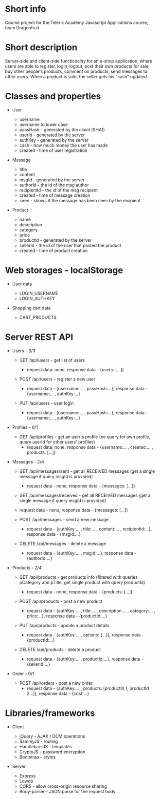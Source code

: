 # Short info
Course project for the Telerik Academy Javascript Applications course, team Dragonfruit

# Short description
Server-side and client-side functionality for an e-shop application, where users are able to register, login, logout, post their own products for sale, buy other people's products, comment on products, send messages to other users.
When a product is sold, the seller gets his "cash" updated.

# Classes and properties
  * User
    - username
    - username to lower case
    - passHash - generated by the client (SHA1)
    - userId - generated by the server
    - authKey - generated by the server
    - cash - how much money the user has made
    - created - time of user registration
  
  * Message
    - title
    - content
    - msgId - generated by the server
    - authorId - the id of the msg author
    - recipientId - the id of the msg recipient
    - created - time of message creation
    - seen - shows if the message has been seen by the recipient

  * Product
    - name
    - description
    - category
    - price
    - productId - generated by the server
    - sellerId - the id of the user that posted the product
    - created - time of product creation

# Web storages - localStorage
  * User data
    - LOGIN_USERNAME
    - LOGIN_AUTHKEY

  * Shopping cart data
    - CART_PRODUCTS    

# Server REST API
  * Users - 3/3
    - GET       /api/users      - get list of users
      * request data: none, response data - {users: [...]}

    - POST      /api/users      - register a new user
      * request data - {username:... , passHash:...}, response data - {username:... , authKey:...}

    - PUT       /api/users      - user login
      * request data - {username:... , passHash:...}, response data - {username:... , authKey:...}

  * Profiles - 0/1
    - GET       /api/profiles   - get an user's profile (no query for own profile, query userId for other users' profiles)
      * request data: none, response data - {username:... , created:... , products: [...]} 

  * Messages - 2/4
    - GET       /api/messages/sent       - get all RECEIVED messages (get a single message if query msgId is provided)
      * request data - none, response data - {messages: [...]}

    - GET       /api/messages/received   - get all RECEIVED messages (get a single message if query msgId is provided)
    * request data - none, response data - {messages: [...]}

    - POST      /api/messages            - send a new message
      * request data - {authKey:... , title:... , content:... , recipientId:...}, response data - {msgId:...}

    - DELETE    /api/messages             - delete a message
      * request data - {authKey:... , msgId:...}, response data - {authorId:...}

  * Products - 2/4
    - GET       /api/products   - get products info (filtered with queries pCategory and pTitle, get single product with query productId)
      * request data - none, response data - {products: [...]}

    - POST      /api/products   - post a new product
      * request data - {authKey:... , title:... , description:... , category:... , price:...}, response data - {productId:...}

    - PUT       /api/products   - update a product details
      * request data - {authKey:... , options: {...}}, response data - {productId:...}

    - DELETE    /api/products   - delete a product
      * request data - {authKey:... , productId:...}, response data - {sellerId:...}

  * Order - 0/1
    - POST      /api/orders     - post a new order
      * request data - {authKey:... , products: [productId 1, productId 2...]}, response data - {cost:...}

# Libraries/frameworks
  * Client
    - jQuery - AJAX / DOM operations
    - SammyJS - routing
    - HandlebarsJS - templates
    - CryptoJS - password encryption
    - Bootstrap - styles

  * Server
    - Express
    - Lowdb
    - CORS - allow cross-origin resource sharing
    - Body-parser - JSON parse for the request body